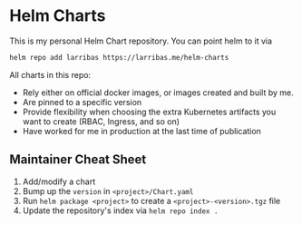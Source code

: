 # Helm Charts

This is my personal Helm Chart repository. You can point helm to it via

```bash
helm repo add larribas https://larribas.me/helm-charts
```

All charts in this repo:
- Rely either on official docker images, or images created and built by me.
- Are pinned to a specific version
- Provide flexibility when choosing the extra Kubernetes artifacts you want to create (RBAC, Ingress, and so on)
- Have worked for me in production at the last time of publication



## Maintainer Cheat Sheet

1. Add/modify a chart
2. Bump up the `version` in `<project>/Chart.yaml`
3. Run `helm package <project>` to create a `<project>-<version>.tgz` file
4. Update the repository's index via `helm repo index .`

